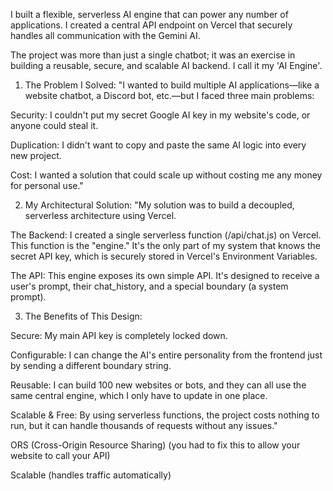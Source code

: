 I built a flexible, serverless AI engine that can power any number of applications.
I created a central API endpoint on Vercel that securely handles all communication with the Gemini AI.

The project was more than just a single chatbot; it was an exercise in building a reusable, secure, and scalable AI backend. I call it my 'AI Engine'.

1. The Problem I Solved: "I wanted to build multiple AI applications—like a website chatbot, a Discord bot, etc.—but I faced three main problems:

Security: I couldn't put my secret Google AI key in my website's code, or anyone could steal it.

Duplication: I didn't want to copy and paste the same AI logic into every new project.

Cost: I wanted a solution that could scale up without costing me any money for personal use."

2. My Architectural Solution: "My solution was to build a decoupled, serverless architecture using Vercel.

The Backend: I created a single serverless function (/api/chat.js) on Vercel. This function is the "engine." It's the only part of my system that knows the secret API key,
which is securely stored in Vercel's Environment Variables.

The API: This engine exposes its own simple API. It's designed to receive a user's prompt, their chat_history, and a special boundary (a system prompt).

3. The Benefits of This Design:

Secure: My main API key is completely locked down.

Configurable: I can change the AI's entire personality from the frontend just by sending a different boundary string.

Reusable: I can build 100 new websites or bots, and they can all use the same central engine, which I only have to update in one place.

Scalable & Free: By using serverless functions, the project costs nothing to run, but it can handle thousands of requests without any issues."



ORS (Cross-Origin Resource Sharing) (you had to fix this to allow your website to call your API)

Scalable (handles traffic automatically)
